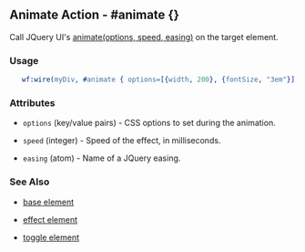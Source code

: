 <!-- dash: #animate | Event | ###:Section -->



## Animate Action - #animate {}

  Call JQuery UI's [animate(options, speed, easing)](http://docs.jquery.com/Effects/animate) on the target element.

### Usage

```erlang
   wf:wire(myDiv, #animate { options=[{width, 200}, {fontSize, "3em"}], speed=200 })

```

### Attributes

   * `options` (key/value pairs) - CSS options to set during the animation.

   * `speed` (integer) - Speed of the effect, in milliseconds.

   * `easing` (atom) - Name of a JQuery easing.

### See Also

 *  [base element](./action_base.md)

 *  [effect element](./effect.md)

 *  [toggle element](./toggle.md)

 
